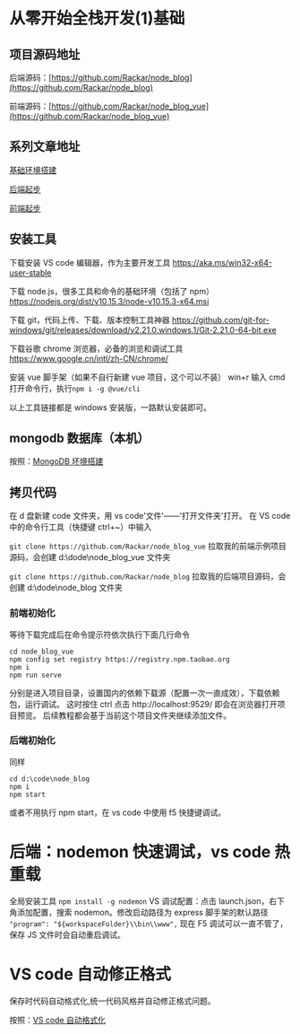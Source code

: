 # 从零开始全栈开发(1)基础

## 项目源码地址

后端源码：[https://github.com/Rackar/node_blog](https://github.com/Rackar/node_blog)

前端源码：[https://github.com/Rackar/node_blog_vue](https://github.com/Rackar/node_blog_vue)

## 系列文章地址

[基础环境搭建](./nodeStart1)

[后端起步](./nodeStart2)

[前端起步](./nodeStart3)

## 安装工具

下载安装 VS code 编辑器，作为主要开发工具
https://aka.ms/win32-x64-user-stable

下载 node.js，很多工具和命令的基础环境（包括了 npm）
https://nodejs.org/dist/v10.15.3/node-v10.15.3-x64.msi

下载 git，代码上传、下载、版本控制工具神器
https://github.com/git-for-windows/git/releases/download/v2.21.0.windows.1/Git-2.21.0-64-bit.exe

下载谷歌 chrome 浏览器，必备的浏览和调试工具
https://www.google.cn/intl/zh-CN/chrome/

安装 vue 脚手架（如果不自行新建 vue 项目，这个可以不装）
win+r 输入 cmd 打开命令行，执行`npm i -g @vue/cli`

以上工具链接都是 windows 安装版，一路默认安装即可。

## mongodb 数据库（本机）

按照：[MongoDB 坏境搭建](./mongoStart)

## 拷贝代码

在 d 盘新建 code 文件夹，用 vs code'文件'——'打开文件夹'打开。
在 VS code 中的命令行工具（快捷键 ctrl+~）中输入

`git clone https://github.com/Rackar/node_blog_vue`
拉取我的前端示例项目源码，会创建 d:\dode\node_blog_vue 文件夹

`git clone https://github.com/Rackar/node_blog`
拉取我的后端项目源码，会创建 d:\dode\node_blog 文件夹

### 前端初始化

等待下载完成后在命令提示符依次执行下面几行命令

```
cd node_blog_vue
npm config set registry https://registry.npm.taobao.org
npm i
npm run serve
```

分别是进入项目目录，设置国内的依赖下载源（配置一次一直成效），下载依赖包，运行调试。
这时按住 ctrl 点击 http://localhost:9529/ 即会在浏览器打开项目预览。
后续教程都会基于当前这个项目文件夹继续添加文件。

### 后端初始化

同样

```
cd d:\code\node_blog
npm i
npm start
```

或者不用执行 npm start，在 vs code 中使用 f5 快捷键调试。

# 后端：nodemon 快速调试，vs code 热重载

全局安装工具
`npm install -g nodemon`
VS 调试配置：点击 launch.json，右下角添加配置，搜索 nodemon。修改启动路径为 express 脚手架的默认路径
`"program": "${workspaceFolder}\\bin\\www",`
现在 F5 调试可以一直不管了，保存 JS 文件时会自动重启调试。

# VS code 自动修正格式

保存时代码自动格式化,统一代码风格并自动修正格式问题。

按照：[VS code 自动格式化](./vueEslint)
